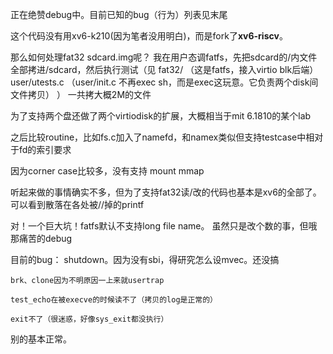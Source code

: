 正在绝赞debug中。目前已知的bug（行为）列表见末尾




这个代码没有用xv6-k210(因为笔者没用明白)，而是fork了**xv6-riscv**。

那么如何处理fat32 sdcard.img呢？
我在用户态调fatfs，先把sdcard的/内文件全部拷进/sdcard，然后执行测试（见
    fat32/   （这是fatfs，接入virtio blk后端）
    user/utests.c   （user/init.c 不再exec sh，而是exec这玩意。它负责两个disk间文件拷贝）
）
一共拷大概2M的文件

为了支持两个盘还做了两个virtiodisk的扩展，大概相当于mit 6.1810的某个lab



之后比较routine，比如fs.c加入了namefd，和namex类似但支持testcase中相对于fd的索引要求




因为corner case比较多，没有支持
    mount
    mmap


听起来做的事情确实不多，但为了支持fat32读/改的代码也基本是xv6的全部了。可以看到散落在各处被//掉的printf

对！一个巨大坑！fatfs默认不支持long file name。
虽然只是改个数的事，但哦那痛苦的debug




目前的bug：
    shutdown。因为没有sbi，得研究怎么设mvec。还没搞
    
    brk、clone因为不明原因一上来就usertrap

    test_echo在被execve的时候读不了（拷贝的log是正常的）

    exit不了（很迷惑，好像sys_exit都没执行）




别的基本正常。


